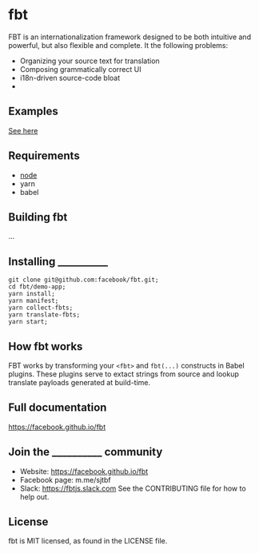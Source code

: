# fbt 
FBT is an internationalization framework designed to be both intuitive and powerful, but also flexible and complete.  It the following problems:
* Organizing your source text for translation
* Composing grammatically correct UI
* i18n-driven source-code bloat
* 

## Examples
[See here](https://github.com/facebook/fbt)

## Requirements
* [node]()
* yarn
* babel

## Building fbt
...


## Installing __________
```
git clone git@github.com:facebook/fbt.git;
cd fbt/demo-app;
yarn install;
yarn manifest;
yarn collect-fbts;
yarn translate-fbts;
yarn start;
```


## How fbt works
FBT works by transforming your `<fbt>` and `fbt(...)` constructs in
Babel plugins.  These plugins serve to extact strings from source and
lookup translate payloads generated at build-time.

## Full documentation
https://facebook.github.io/fbt

## Join the __________ community
* Website: https://facebook.github.io/fbt
* Facebook page: m.me/sjtbf
* Slack: https://fbtjs.slack.com
See the CONTRIBUTING file for how to help out.

## License
fbt is MIT licensed, as found in the LICENSE file.
